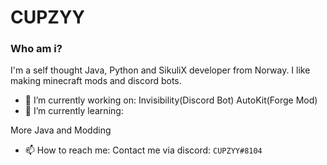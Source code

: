 # CUPZYY

### Who am i?
I'm a self thought Java, Python and SikuliX developer from Norway. I like making minecraft mods and discord bots.


- 🔭 I’m currently working on: 
Invisibility(Discord Bot)
AutoKit(Forge Mod)
- 🌱 I’m currently learning:


More Java and Modding
- 📫 How to reach me: 
Contact me via discord: `CUPZYY#8104`
